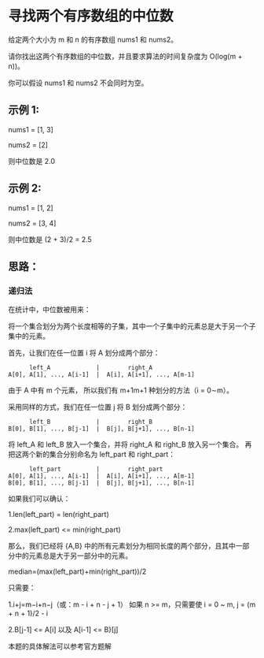 # 寻找两个有序数组的中位数

给定两个大小为 m 和 n 的有序数组 nums1 和 nums2。

请你找出这两个有序数组的中位数，并且要求算法的时间复杂度为 O(log(m + n))。

你可以假设 nums1 和 nums2 不会同时为空。

## 示例 1:

nums1 = [1, 3]

nums2 = [2]

则中位数是 2.0
## 示例 2:

nums1 = [1, 2]

nums2 = [3, 4]

则中位数是 (2 + 3)/2 = 2.5


## 思路：

### 递归法

在统计中，中位数被用来：

将一个集合划分为两个长度相等的子集，其中一个子集中的元素总是大于另一个子集中的元素。

首先，让我们在任一位置 i 将 A 划分成两个部分：

          left_A             |        right_A
    A[0], A[1], ..., A[i-1]  |  A[i], A[i+1], ..., A[m-1]
由于 A 中有 m 个元素， 所以我们有 m+1m+1 种划分的方法（i = 0∼m）。

采用同样的方式，我们在任一位置 j 将 B 划分成两个部分：

          left_B             |        right_B
    B[0], B[1], ..., B[j-1]  |  B[j], B[j+1], ..., B[n-1]
将 left_A 和 left_B 放入一个集合，并将 right_A 和 right_B 放入另一个集合。 再把这两个新的集合分别命名为 left_part 和 right_part：

          left_part          |        right_part
    A[0], A[1], ..., A[i-1]  |  A[i], A[i+1], ..., A[m-1]
    B[0], B[1], ..., B[j-1]  |  B[j], B[j+1], ..., B[n-1]
如果我们可以确认：

1.len(left_part) = len(right_part)

2.max(left_part) <= min(right_part)

那么，我们已经将 {A,B} 中的所有元素划分为相同长度的两个部分，且其中一部分中的元素总是大于另一部分中的元素。

median=(max(left_part)+min(right_part))/2

只需要：

1.i+j=m−i+n−j（或：m - i + n - j + 1） 如果 n >= m，只需要使 i = 0 ~ m, j = (m + n + 1)/2 - i

2.B[j-1] <= A[i] 以及 A[i-1] <= B}[j]


本题的具体解法可以参考官方题解

​